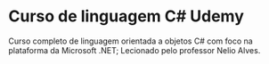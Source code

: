 # Curso de linguagem C# Udemy
 Curso completo de linguagem orientada a objetos C# com foco na plataforma da Microsoft .NET; Lecionado pelo professor Nelio Alves.

